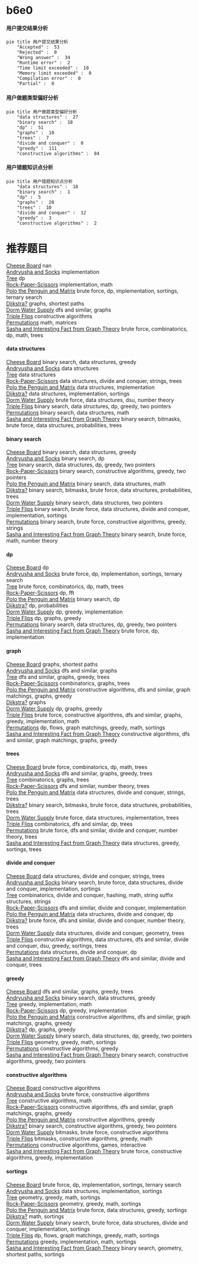 # b6e0
<!-- tabs:start -->
#### **用户提交结果分析**

```mermaid
pie title 用户提交结果分析
    "Accepted" :  53
    "Rejected" :  0
    "Wrong answer" :  34
    "Runtime error" :  2
    "Time limit exceeded" :  10
    "Memory limit exceeded" :  0
    "Compilation error" :  0
    "Partial" :  0
```
#### **用户做题类型偏好分析**

```mermaid
pie title 用户做题类型偏好分析
    "data structures" :  27
    "binary search" :  18
    "dp" :  51
    "graphs" :  10
    "trees" :  7
    "divide and conquer" :  0
    "greedy" :  111
    "constructive algorithms" :  84
```
#### **用户错题知识点分析**

```mermaid
pie title 用户错题知识点分析
    "data structures" :  18
    "binary search" :  1
    "dp" :  5
    "graphs" :  20
    "trees" :  10
    "divide and conquer" :  12
    "greedy" :  3
    "constructive algorithms" :  2
```
<!-- tabs:end -->
# 推荐题目
[Cheese Board](http://codeforces.com/problemset/problem/952/E)		nan		  
[Andryusha and Socks](https://codeforces.com/contest/782/problem/A)		implementation		  
[Tree](http://codeforces.com/problemset/problem/23/E)		dp		  
[Rock-Paper-Scissors](http://codeforces.com/problemset/problem/173/A)		implementation,
                        math		  
[Polo the Penguin and Matrix](http://codeforces.com/problemset/problem/289/B)		brute force,
                        dp,
                        implementation,
                        sortings,
                        ternary search		  
[Dijkstra?](http://codeforces.com/problemset/problem/20/C)		graphs,
                        shortest paths		  
[Dorm Water Supply](https://codeforces.com/contest/108/problem/C)		dfs and similar,
                        graphs		  
[Triple Flips](https://codeforces.com/contest/1071/problem/C)		constructive algorithms		  
[Permutations](http://codeforces.com/problemset/problem/736/D)		math,
                        matrices		  
[Sasha and Interesting Fact from Graph Theory](http://codeforces.com/problemset/problem/1109/D)		brute force,
                        combinatorics,
                        dp,
                        math,
                        trees		  
<!-- tabs:start -->
#### **data structures**
[Cheese Board](http://codeforces.com/problemset/problem/1469/F)		binary search,
                        data structures,
                        greedy		  
[Andryusha and Socks](http://codeforces.com/problemset/problem/193/D)		data structures		  
[Tree](http://codeforces.com/problemset/problem/187/D)		data structures		  
[Rock-Paper-Scissors](http://codeforces.com/problemset/problem/665/E)		data structures,
                        divide and conquer,
                        strings,
                        trees		  
[Polo the Penguin and Matrix](http://codeforces.com/problemset/problem/44/G)		data structures,
                        implementation		  
[Dijkstra?](http://codeforces.com/problemset/problem/1000/C)		data structures,
                        implementation,
                        sortings		  
[Dorm Water Supply](http://codeforces.com/problemset/problem/920/F)		brute force,
                        data structures,
                        dsu,
                        number theory		  
[Triple Flips](http://codeforces.com/problemset/problem/1492/C)		binary search,
                        data structures,
                        dp,
                        greedy,
                        two pointers		  
[Permutations](http://codeforces.com/problemset/problem/1490/G)		binary search,
                        data structures,
                        math		  
[Sasha and Interesting Fact from Graph Theory](http://codeforces.com/problemset/problem/1479/D)		binary search,
                        bitmasks,
                        brute force,
                        data structures,
                        probabilities,
                        trees		  
#### **binary search**
[Cheese Board](http://codeforces.com/problemset/problem/1469/F)		binary search,
                        data structures,
                        greedy		  
[Andryusha and Socks](http://codeforces.com/problemset/problem/360/B)		binary search,
                        dp		  
[Tree](http://codeforces.com/problemset/problem/1492/C)		binary search,
                        data structures,
                        dp,
                        greedy,
                        two pointers		  
[Rock-Paper-Scissors](http://codeforces.com/problemset/problem/1463/D)		binary search,
                        constructive algorithms,
                        greedy,
                        two pointers		  
[Polo the Penguin and Matrix](http://codeforces.com/problemset/problem/1490/G)		binary search,
                        data structures,
                        math		  
[Dijkstra?](http://codeforces.com/problemset/problem/1479/D)		binary search,
                        bitmasks,
                        brute force,
                        data structures,
                        probabilities,
                        trees		  
[Dorm Water Supply](http://codeforces.com/problemset/problem/1436/E)		binary search,
                        data structures,
                        two pointers		  
[Triple Flips](http://codeforces.com/problemset/problem/1461/D)		binary search,
                        brute force,
                        data structures,
                        divide and conquer,
                        implementation,
                        sortings		  
[Permutations](http://codeforces.com/problemset/problem/1493/C)		binary search,
                        brute force,
                        constructive algorithms,
                        greedy,
                        strings		  
[Sasha and Interesting Fact from Graph Theory](http://codeforces.com/problemset/problem/1487/D)		binary search,
                        brute force,
                        math,
                        number theory		  
#### **dp**
[Cheese Board](http://codeforces.com/problemset/problem/23/E)		dp		  
[Andryusha and Socks](http://codeforces.com/problemset/problem/289/B)		brute force,
                        dp,
                        implementation,
                        sortings,
                        ternary search		  
[Tree](http://codeforces.com/problemset/problem/1109/D)		brute force,
                        combinatorics,
                        dp,
                        math,
                        trees		  
[Rock-Paper-Scissors](http://codeforces.com/problemset/problem/300/D)		dp,
                        fft		  
[Polo the Penguin and Matrix](http://codeforces.com/problemset/problem/360/B)		binary search,
                        dp		  
[Dijkstra?](http://codeforces.com/problemset/problem/277/D)		dp,
                        probabilities		  
[Dorm Water Supply](http://codeforces.com/problemset/problem/797/B)		dp,
                        greedy,
                        implementation		  
[Triple Flips](http://codeforces.com/problemset/problem/704/B)		dp,
                        graphs,
                        greedy		  
[Permutations](http://codeforces.com/problemset/problem/1492/C)		binary search,
                        data structures,
                        dp,
                        greedy,
                        two pointers		  
[Sasha and Interesting Fact from Graph Theory](https://codeforces.com/contest/1457/problem/C)		brute force,
                        dp,
                        implementation		  
#### **graph**
[Cheese Board](http://codeforces.com/problemset/problem/20/C)		graphs,
                        shortest paths		  
[Andryusha and Socks](https://codeforces.com/contest/108/problem/C)		dfs and similar,
                        graphs		  
[Tree](https://codeforces.com/contest/782/problem/C)		dfs and similar,
                        graphs,
                        greedy,
                        trees		  
[Rock-Paper-Scissors](http://codeforces.com/problemset/problem/762/F)		combinatorics,
                        graphs,
                        trees		  
[Polo the Penguin and Matrix](http://codeforces.com/problemset/problem/1470/D)		constructive algorithms,
                        dfs and similar,
                        graph matchings,
                        graphs,
                        greedy		  
[Dijkstra?](http://codeforces.com/problemset/problem/1133/F1)		graphs		  
[Dorm Water Supply](http://codeforces.com/problemset/problem/704/B)		dp,
                        graphs,
                        greedy		  
[Triple Flips](http://codeforces.com/problemset/problem/1487/C)		brute force,
                        constructive algorithms,
                        dfs and similar,
                        graphs,
                        greedy,
                        implementation,
                        math		  
[Permutations](http://codeforces.com/problemset/problem/1437/C)		dp,
                        flows,
                        graph matchings,
                        greedy,
                        math,
                        sortings		  
[Sasha and Interesting Fact from Graph Theory](http://codeforces.com/problemset/problem/1470/D)		constructive algorithms,
                        dfs and similar,
                        graph matchings,
                        graphs,
                        greedy		  
#### **trees**
[Cheese Board](http://codeforces.com/problemset/problem/1109/D)		brute force,
                        combinatorics,
                        dp,
                        math,
                        trees		  
[Andryusha and Socks](https://codeforces.com/contest/782/problem/C)		dfs and similar,
                        graphs,
                        greedy,
                        trees		  
[Tree](http://codeforces.com/problemset/problem/762/F)		combinatorics,
                        graphs,
                        trees		  
[Rock-Paper-Scissors](http://codeforces.com/problemset/problem/348/B)		dfs and similar,
                        number theory,
                        trees		  
[Polo the Penguin and Matrix](http://codeforces.com/problemset/problem/665/E)		data structures,
                        divide and conquer,
                        strings,
                        trees		  
[Dijkstra?](http://codeforces.com/problemset/problem/1479/D)		binary search,
                        bitmasks,
                        brute force,
                        data structures,
                        probabilities,
                        trees		  
[Dorm Water Supply](http://codeforces.com/problemset/problem/1511/C)		brute force,
                        data structures,
                        implementation,
                        trees		  
[Triple Flips](http://codeforces.com/problemset/problem/1499/F)		combinatorics,
                        dfs and similar,
                        dp,
                        trees		  
[Permutations](http://codeforces.com/problemset/problem/1491/E)		brute force,
                        dfs and similar,
                        divide and conquer,
                        number theory,
                        trees		  
[Sasha and Interesting Fact from Graph Theory](http://codeforces.com/problemset/problem/1466/D)		data structures,
                        greedy,
                        sortings,
                        trees		  
#### **divide and conquer**
[Cheese Board](http://codeforces.com/problemset/problem/665/E)		data structures,
                        divide and conquer,
                        strings,
                        trees		  
[Andryusha and Socks](http://codeforces.com/problemset/problem/1461/D)		binary search,
                        brute force,
                        data structures,
                        divide and conquer,
                        implementation,
                        sortings		  
[Tree](http://codeforces.com/problemset/problem/1466/G)		combinatorics,
                        divide and conquer,
                        hashing,
                        math,
                        string suffix structures,
                        strings		  
[Rock-Paper-Scissors](http://codeforces.com/problemset/problem/1490/D)		dfs and similar,
                        divide and conquer,
                        implementation		  
[Polo the Penguin and Matrix](https://codeforces.com/contest/1483/problem/C)		data structures,
                        divide and conquer,
                        dp		  
[Dijkstra?](http://codeforces.com/problemset/problem/1491/E)		brute force,
                        dfs and similar,
                        divide and conquer,
                        number theory,
                        trees		  
[Dorm Water Supply](http://codeforces.com/problemset/problem/1303/G)		data structures,
                        divide and conquer,
                        geometry,
                        trees		  
[Triple Flips](http://codeforces.com/problemset/problem/1494/D)		constructive algorithms,
                        data structures,
                        dfs and similar,
                        divide and conquer,
                        dsu,
                        greedy,
                        sortings,
                        trees		  
[Permutations](http://codeforces.com/problemset/problem/1482/E)		data structures,
                        divide and conquer,
                        dp		  
[Sasha and Interesting Fact from Graph Theory](http://codeforces.com/problemset/problem/566/C)		dfs and similar,
                        divide and conquer,
                        trees		  
#### **greedy**
[Cheese Board](https://codeforces.com/contest/782/problem/C)		dfs and similar,
                        graphs,
                        greedy,
                        trees		  
[Andryusha and Socks](http://codeforces.com/problemset/problem/1469/F)		binary search,
                        data structures,
                        greedy		  
[Tree](http://codeforces.com/problemset/problem/1062/C)		greedy,
                        implementation,
                        math		  
[Rock-Paper-Scissors](http://codeforces.com/problemset/problem/797/B)		dp,
                        greedy,
                        implementation		  
[Polo the Penguin and Matrix](http://codeforces.com/problemset/problem/1470/D)		constructive algorithms,
                        dfs and similar,
                        graph matchings,
                        graphs,
                        greedy		  
[Dijkstra?](http://codeforces.com/problemset/problem/704/B)		dp,
                        graphs,
                        greedy		  
[Dorm Water Supply](http://codeforces.com/problemset/problem/1492/C)		binary search,
                        data structures,
                        dp,
                        greedy,
                        two pointers		  
[Triple Flips](https://codeforces.com/contest/1496/problem/C)		geometry,
                        greedy,
                        math,
                        sortings		  
[Permutations](http://codeforces.com/problemset/problem/1493/A)		constructive algorithms,
                        greedy		  
[Sasha and Interesting Fact from Graph Theory](http://codeforces.com/problemset/problem/1463/D)		binary search,
                        constructive algorithms,
                        greedy,
                        two pointers		  
#### **constructive algorithms**
[Cheese Board](https://codeforces.com/contest/1071/problem/C)		constructive algorithms		  
[Andryusha and Socks](http://codeforces.com/problemset/problem/1088/A)		brute force,
                        constructive algorithms		  
[Tree](https://codeforces.com/contest/950/problem/D)		constructive algorithms,
                        math		  
[Rock-Paper-Scissors](http://codeforces.com/problemset/problem/1470/D)		constructive algorithms,
                        dfs and similar,
                        graph matchings,
                        graphs,
                        greedy		  
[Polo the Penguin and Matrix](http://codeforces.com/problemset/problem/1493/A)		constructive algorithms,
                        greedy		  
[Dijkstra?](http://codeforces.com/problemset/problem/1463/D)		binary search,
                        constructive algorithms,
                        greedy,
                        two pointers		  
[Dorm Water Supply](https://codeforces.com/contest/1456/problem/B)		bitmasks,
                        brute force,
                        constructive algorithms		  
[Triple Flips](http://codeforces.com/problemset/problem/1492/D)		bitmasks,
                        constructive algorithms,
                        greedy,
                        math		  
[Permutations](https://codeforces.com/contest/1504/problem/D)		constructive algorithms,
                        games,
                        interactive		  
[Sasha and Interesting Fact from Graph Theory](https://codeforces.com/contest/1483/problem/A)		brute force,
                        constructive algorithms,
                        greedy,
                        implementation		  
#### **sortings**
[Cheese Board](http://codeforces.com/problemset/problem/289/B)		brute force,
                        dp,
                        implementation,
                        sortings,
                        ternary search		  
[Andryusha and Socks](http://codeforces.com/problemset/problem/1000/C)		data structures,
                        implementation,
                        sortings		  
[Tree](https://codeforces.com/contest/1496/problem/C)		geometry,
                        greedy,
                        math,
                        sortings		  
[Rock-Paper-Scissors](http://codeforces.com/problemset/problem/1495/A)		geometry,
                        greedy,
                        math,
                        sortings		  
[Polo the Penguin and Matrix](http://codeforces.com/problemset/problem/1497/A)		brute force,
                        data structures,
                        greedy,
                        sortings		  
[Dijkstra?](http://codeforces.com/problemset/problem/1427/A)		math,
                        sortings		  
[Dorm Water Supply](http://codeforces.com/problemset/problem/1461/D)		binary search,
                        brute force,
                        data structures,
                        divide and conquer,
                        implementation,
                        sortings		  
[Triple Flips](http://codeforces.com/problemset/problem/1437/C)		dp,
                        flows,
                        graph matchings,
                        greedy,
                        math,
                        sortings		  
[Permutations](http://codeforces.com/problemset/problem/1473/A)		greedy,
                        implementation,
                        math,
                        sortings		  
[Sasha and Interesting Fact from Graph Theory](http://codeforces.com/problemset/problem/1486/B)		binary search,
                        geometry,
                        shortest paths,
                        sortings		  
<!-- tabs:end -->
